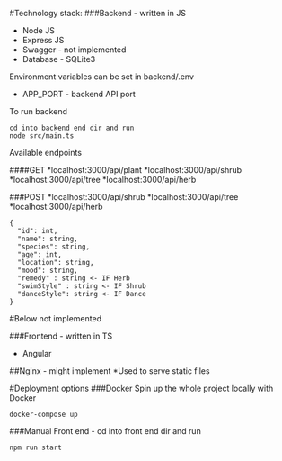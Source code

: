 
#Technology stack:
###Backend - written in JS
* Node JS
* Express JS
* Swagger - not implemented
* Database - SQLite3

Environment variables can be set in backend/.env
* APP_PORT - backend API port

To run backend

    cd into backend end dir and run
    node src/main.ts

Available endpoints

####GET
*localhost:3000/api/plant
*localhost:3000/api/shrub
*localhost:3000/api/tree
*localhost:3000/api/herb

###POST
*localhost:3000/api/shrub
*localhost:3000/api/tree
*localhost:3000/api/herb

    {
      "id": int, 
      "name": string, 
      "species": string, 
      "age": int, 
      "location": string, 
      "mood": string, 
      "remedy" : string <- IF Herb
      "swimStyle" : string <- IF Shrub
      "danceStyle": string <- IF Dance
    }   

#Below not implemented

###Frontend - written in TS
* Angular

##Nginx - might implement
*Used to serve static files

#Deployment options
###Docker
Spin up the whole project locally with Docker

    docker-compose up 

###Manual
Front end - cd into front end dir and run 
    
    npm run start 


